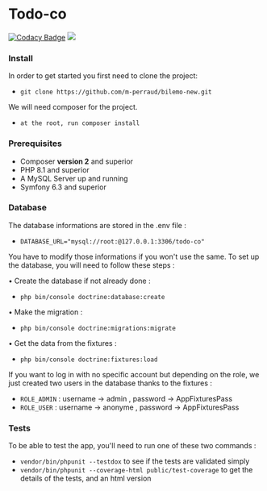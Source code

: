 # Todo-co

[![Codacy Badge](https://app.codacy.com/project/badge/Grade/068038d149ae45e7bcce911cf74e07d5)](https://app.codacy.com/gh/m-perraud/Todo-co/dashboard?utm_source=gh&utm_medium=referral&utm_content=&utm_campaign=Badge_grade)
<a href="https://codeclimate.com/github/m-perraud/Todo-co/maintainability"><img src="https://api.codeclimate.com/v1/badges/f8356698a03e4721d780/maintainability" /></a>

### Install
In order to get started you first need to clone the project:
- `git clone https://github.com/m-perraud/bilemo-new.git`

We will need composer for the project. 
- `at the root, run composer install`

### Prerequisites

-   Composer **version 2** and superior
-   PHP 8.1 and superior
-   A MySQL Server up and running
-   Symfony 6.3 and superior

### Database

The database informations are stored in the .env file :
- `DATABASE_URL="mysql://root:@127.0.0.1:3306/todo-co"`

You have to modify those informations if you won't use the same. 
To set up the database, you will need to follow these steps : 

• Create the database if not already done : 
- `php bin/console doctrine:database:create`

• Make the migration : 
- `php bin/console doctrine:migrations:migrate`

• Get the data from the fixtures : 
- `php bin/console doctrine:fixtures:load`

If you want to log in with no specific account but depending on the role, we just created two users in the database thanks to the fixtures : 
- `ROLE_ADMIN` : username -> admin , password -> AppFixturesPass
- `ROLE_USER` : username -> anonyme , password -> AppFixturesPass

### Tests

To be able to test the app, you'll need to run one of these two commands :
- `vendor/bin/phpunit --testdox` to see if the tests are validated simply
- `vendor/bin/phpunit --coverage-html public/test-coverage` to get the details of the tests, and an html version
